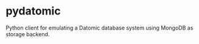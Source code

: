 # pydatomic

Python client for emulating a Datomic database system using MongoDB as storage backend.

